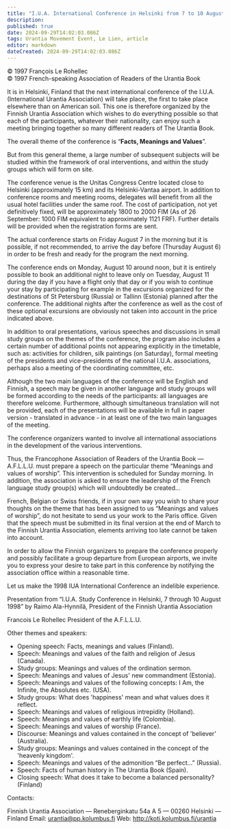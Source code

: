```yaml
---
title: "I.U.A. International Conference in Helsinki from 7 to 10 August 1998"
description: 
published: true
date: 2024-09-29T14:02:03.086Z
tags: Urantia Movement Event, Le Lien, article
editor: markdown
dateCreated: 2024-09-29T14:02:03.086Z
---
```


<p class="v-card v-sheet theme--light grey lighten-3 px-2">© 1997 François Le Rohellec<br>© 1997 French-speaking Association of Readers of the Urantia Book</p>


It is in Helsinki, Finland that the next international conference of the I.U.A. (International Urantia Association) will take place, the first to take place elsewhere than on American soil. This one is therefore organized by the Finnish Urantia Association which wishes to do everything possible so that each of the participants, whatever their nationality, can enjoy such a meeting bringing together so many different readers of The Urantia Book.

The overall theme of the conference is “**Facts, Meanings and Values**”.

But from this general theme, a large number of subsequent subjects will be studied within the framework of oral interventions, and within the study groups which will form on site.

The conference venue is the Unitas Congress Centre located close to Helsinki (approximately 15 km) and its Helsinki-Vantaa airport. In addition to conference rooms and meeting rooms, delegates will benefit from all the usual hotel facilities under the same roof. The cost of participation, not yet definitively fixed, will be approximately 1800 to 2000 FIM (As of 26 September: 1000 FIM equivalent to approximately 1121 FRF). Further details will be provided when the registration forms are sent.

The actual conference starts on Friday August 7 in the morning but it is possible, if not recommended, to arrive the day before (Thursday August 6) in order to be fresh and ready for the program the next morning.

The conference ends on Monday, August 10 around noon, but it is entirely possible to book an additional night to leave only on Tuesday, August 11 during the day if you have a flight only that day or if you wish to continue your stay by participating for example in the excursions organized for the destinations of St Petersburg (Russia) or Tallinn (Estonia) planned after the conference. The additional nights after the conference as well as the cost of these optional excursions are obviously not taken into account in the price indicated above.

In addition to oral presentations, various speeches and discussions in small study groups on the themes of the conference, the program also includes a certain number of additional points not appearing explicitly in the timetable, such as: activities for children, silk paintings (on Saturday), formal meeting of the presidents and vice-presidents of the national I.U.A. associations, perhaps also a meeting of the coordinating committee, etc.

Although the two main languages of the conference will be English and Finnish, a speech may be given in another language and study groups will be formed according to the needs of the participants: all languages are therefore welcome. Furthermore, although simultaneous translation will not be provided, each of the presentations will be available in full in paper version - translated in advance - in at least one of the two main languages of the meeting.

The conference organizers wanted to involve all international associations in the development of the various interventions.

Thus, the Francophone Association of Readers of the Urantia Book — A.F.L.L.U. must prepare a speech on the particular theme “Meanings and values of worship”. This intervention is scheduled for Sunday morning. In addition, the association is asked to ensure the leadership of the French language study group(s) which will undoubtedly be created...

French, Belgian or Swiss friends, if in your own way you wish to share your thoughts on the theme that has been assigned to us “Meanings and values of worship”, do not hesitate to send us your work to the Paris office. Given that the speech must be submitted in its final version at the end of March to the Finnish Urantia Association, elements arriving too late cannot be taken into account.

In order to allow the Finnish organizers to prepare the conference properly and possibly facilitate a group departure from European airports, we invite you to express your desire to take part in this conference by notifying the association office within a reasonable time.

Let us make the 1998 IUA International Conference an indelible experience.

Presentation from “I.U.A. Study Conference in Helsinki, 7 through 10 August 1998” by Raimo Ala-Hynnilä, President of the Finnish Urantia Association

Francois Le Rohellec
President of the A.F.L.L.U.

Other themes and speakers:
- Opening speech: Facts, meanings and values (Finland).
- Speech: Meanings and values of the faith and religion of Jesus (Canada).
- Study groups: Meanings and values of the ordination sermon.
- Speech: Meanings and values of Jesus' new commandment (Estonia).
- Speech: Meanings and values of the following concepts: I Am, the Infinite, the Absolutes etc. (USA).
- Study groups: What does 'happiness' mean and what values does it reflect.
- Speech: Meanings and values of religious intrepidity (Holland).
- Speech: Meanings and values of earthly life (Colombia).
- Speech: Meanings and values of worship (France).
- Discourse: Meanings and values contained in the concept of 'believer' (Australia).
- Study groups: Meanings and values contained in the concept of the 'heavenly kingdom'.
- Speech: Meanings and values of the admonition “Be perfect...” (Russia).
- Speech: Facts of human history in The Urantia Book (Spain).
- Closing speech: What does it take to become a balanced personality? (Finland)

Contacts:

Finnish Urantia Association — Reneberginkatu 54a A 5 — 00260 Helsinki — Finland
Email: urantia@pp.kolumbus.fi
Web: http://koti.kolumbus.fi/urantia

